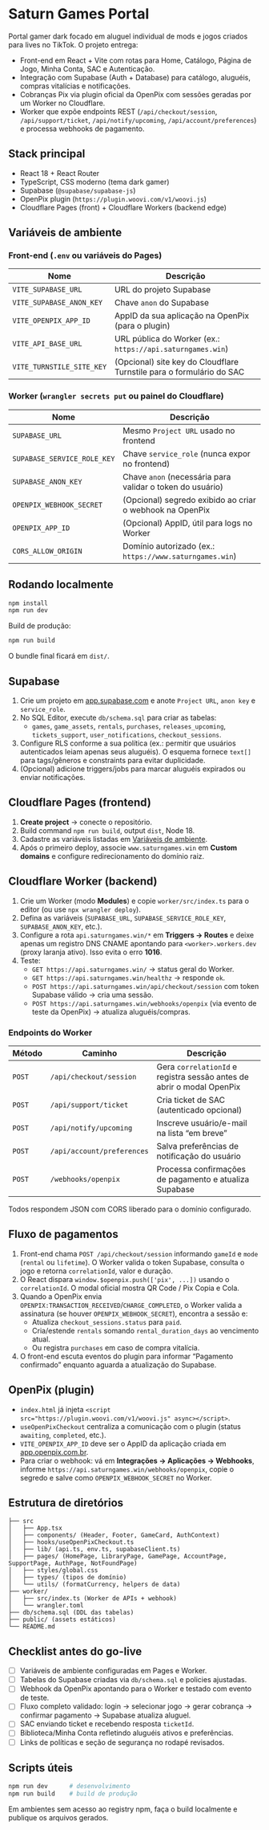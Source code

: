 # Saturn Games Portal

Portal gamer dark focado em aluguel individual de mods e jogos criados para lives no TikTok. O projeto entrega:

- Front-end em React + Vite com rotas para Home, Catálogo, Página de Jogo, Minha Conta, SAC e Autenticação.
- Integração com Supabase (Auth + Database) para catálogo, aluguéis, compras vitalícias e notificações.
- Cobranças Pix via plugin oficial da OpenPix com sessões geradas por um Worker no Cloudflare.
- Worker que expõe endpoints REST (`/api/checkout/session`, `/api/support/ticket`, `/api/notify/upcoming`, `/api/account/preferences`) e processa webhooks de pagamento.

## Stack principal

- React 18 + React Router
- TypeScript, CSS moderno (tema dark gamer)
- Supabase (`@supabase/supabase-js`)
- OpenPix plugin (`https://plugin.woovi.com/v1/woovi.js`)
- Cloudflare Pages (front) + Cloudflare Workers (backend edge)

## Variáveis de ambiente

### Front-end (`.env` ou variáveis do Pages)

| Nome | Descrição |
| --- | --- |
| `VITE_SUPABASE_URL` | URL do projeto Supabase |
| `VITE_SUPABASE_ANON_KEY` | Chave `anon` do Supabase |
| `VITE_OPENPIX_APP_ID` | AppID da sua aplicação na OpenPix (para o plugin) |
| `VITE_API_BASE_URL` | URL pública do Worker (ex.: `https://api.saturngames.win`) |
| `VITE_TURNSTILE_SITE_KEY` | (Opcional) site key do Cloudflare Turnstile para o formulário do SAC |

### Worker (`wrangler secrets put` ou painel do Cloudflare)

| Nome | Descrição |
| --- | --- |
| `SUPABASE_URL` | Mesmo `Project URL` usado no frontend |
| `SUPABASE_SERVICE_ROLE_KEY` | Chave `service_role` (nunca expor no frontend) |
| `SUPABASE_ANON_KEY` | Chave `anon` (necessária para validar o token do usuário) |
| `OPENPIX_WEBHOOK_SECRET` | (Opcional) segredo exibido ao criar o webhook na OpenPix |
| `OPENPIX_APP_ID` | (Opcional) AppID, útil para logs no Worker |
| `CORS_ALLOW_ORIGIN` | Domínio autorizado (ex.: `https://www.saturngames.win`) |

## Rodando localmente

```bash
npm install
npm run dev
```

Build de produção:

```bash
npm run build
```

O bundle final ficará em `dist/`.

## Supabase

1. Crie um projeto em [app.supabase.com](https://app.supabase.com) e anote `Project URL`, `anon key` e `service_role`.
2. No SQL Editor, execute `db/schema.sql` para criar as tabelas:
   - `games`, `game_assets`, `rentals`, `purchases`, `releases_upcoming`, `tickets_support`, `user_notifications`, `checkout_sessions`.
3. Configure RLS conforme a sua política (ex.: permitir que usuários autenticados leiam apenas seus aluguéis). O esquema fornece `text[]` para tags/gêneros e constraints para evitar duplicidade.
4. (Opcional) adicione triggers/jobs para marcar aluguéis expirados ou enviar notificações.

## Cloudflare Pages (frontend)

1. **Create project** → conecte o repositório.
2. Build command `npm run build`, output `dist`, Node 18.
3. Cadastre as variáveis listadas em [Variáveis de ambiente](#variáveis-de-ambiente).
4. Após o primeiro deploy, associe `www.saturngames.win` em **Custom domains** e configure redirecionamento do domínio raiz.

## Cloudflare Worker (backend)

1. Crie um Worker (modo **Modules**) e copie `worker/src/index.ts` para o editor (ou use `npx wrangler deploy`).
2. Defina as variáveis (`SUPABASE_URL`, `SUPABASE_SERVICE_ROLE_KEY`, `SUPABASE_ANON_KEY`, etc.).
3. Configure a rota `api.saturngames.win/*` em **Triggers → Routes** e deixe apenas um registro DNS CNAME apontando para `<worker>.workers.dev` (proxy laranja ativo). Isso evita o erro **1016**.
4. Teste:
   - `GET https://api.saturngames.win/` → status geral do Worker.
   - `GET https://api.saturngames.win/healthz` → responde `ok`.
   - `POST https://api.saturngames.win/api/checkout/session` com token Supabase válido → cria uma sessão.
   - `POST https://api.saturngames.win/webhooks/openpix` (via evento de teste da OpenPix) → atualiza aluguéis/compras.

### Endpoints do Worker

| Método | Caminho | Descrição |
| --- | --- | --- |
| `POST` | `/api/checkout/session` | Gera `correlationId` e registra sessão antes de abrir o modal OpenPix |
| `POST` | `/api/support/ticket` | Cria ticket de SAC (autenticado opcional) |
| `POST` | `/api/notify/upcoming` | Inscreve usuário/e-mail na lista “em breve” |
| `POST` | `/api/account/preferences` | Salva preferências de notificação do usuário |
| `POST` | `/webhooks/openpix` | Processa confirmações de pagamento e atualiza Supabase |

Todos respondem JSON com CORS liberado para o domínio configurado.

## Fluxo de pagamentos

1. Front-end chama `POST /api/checkout/session` informando `gameId` e `mode` (`rental` ou `lifetime`). O Worker valida o token Supabase, consulta o jogo e retorna `correlationId`, valor e duração.
2. O React dispara `window.$openpix.push(['pix', ...])` usando o `correlationId`. O modal oficial mostra QR Code / Pix Copia e Cola.
3. Quando a OpenPix envia `OPENPIX:TRANSACTION_RECEIVED`/`CHARGE_COMPLETED`, o Worker valida a assinatura (se houver `OPENPIX_WEBHOOK_SECRET`), encontra a sessão e:
   - Atualiza `checkout_sessions.status` para `paid`.
   - Cria/estende `rentals` somando `rental_duration_days` ao vencimento atual.
   - Ou registra `purchases` em caso de compra vitalícia.
4. O front-end escuta eventos do plugin para informar “Pagamento confirmado” enquanto aguarda a atualização do Supabase.

## OpenPix (plugin)

- `index.html` já injeta `<script src="https://plugin.woovi.com/v1/woovi.js" async></script>`.
- `useOpenPixCheckout` centraliza a comunicação com o plugin (status `awaiting`, `completed`, etc.).
- `VITE_OPENPIX_APP_ID` deve ser o AppID da aplicação criada em [app.openpix.com.br](https://app.openpix.com.br).
- Para criar o webhook: vá em **Integrações → Aplicações → Webhooks**, informe `https://api.saturngames.win/webhooks/openpix`, copie o segredo e salve como `OPENPIX_WEBHOOK_SECRET` no Worker.

## Estrutura de diretórios

```
├── src
│   ├── App.tsx
│   ├── components/ (Header, Footer, GameCard, AuthContext)
│   ├── hooks/useOpenPixCheckout.ts
│   ├── lib/ (api.ts, env.ts, supabaseClient.ts)
│   ├── pages/ (HomePage, LibraryPage, GamePage, AccountPage, SupportPage, AuthPage, NotFoundPage)
│   ├── styles/global.css
│   ├── types/ (tipos de domínio)
│   └── utils/ (formatCurrency, helpers de data)
├── worker/
│   ├── src/index.ts (Worker de APIs + webhook)
│   └── wrangler.toml
├── db/schema.sql (DDL das tabelas)
├── public/ (assets estáticos)
└── README.md
```

## Checklist antes do go-live

- [ ] Variáveis de ambiente configuradas em Pages e Worker.
- [ ] Tabelas do Supabase criadas via `db/schema.sql` e policies ajustadas.
- [ ] Webhook da OpenPix apontando para o Worker e testado com evento de teste.
- [ ] Fluxo completo validado: login → selecionar jogo → gerar cobrança → confirmar pagamento → Supabase atualiza aluguel.
- [ ] SAC enviando ticket e recebendo resposta `ticketId`.
- [ ] Biblioteca/Minha Conta refletindo aluguéis ativos e preferências.
- [ ] Links de políticas e seção de segurança no rodapé revisados.

## Scripts úteis

```bash
npm run dev      # desenvolvimento
npm run build    # build de produção
```

Em ambientes sem acesso ao registry npm, faça o build localmente e publique os arquivos gerados.
